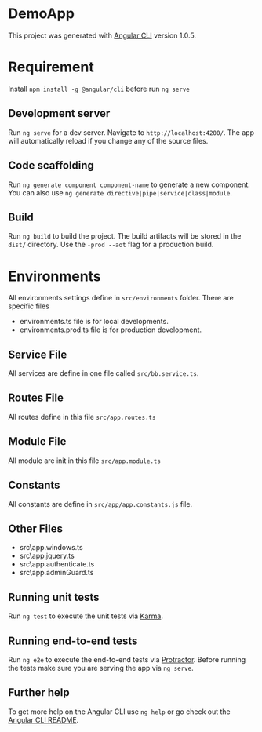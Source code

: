 # DemoApp

This project was generated with [Angular CLI](https://github.com/angular/angular-cli) version 1.0.5.

# Requirement

Install `npm install -g @angular/cli` before run `ng serve`

## Development server

Run `ng serve` for a dev server. Navigate to `http://localhost:4200/`. The app will automatically reload if you change any of the source files.

## Code scaffolding

Run `ng generate component component-name` to generate a new component. You can also use `ng generate directive|pipe|service|class|module`.

## Build

Run `ng build` to build the project. The build artifacts will be stored in the `dist/` directory. Use the `-prod --aot` flag for a production build.

# Environments

All environments settings define in `src/environments` folder. There are specific files 
- environments.ts file is for local developments.
- environments.prod.ts file is for production development.

## Service File

All services are define in one file called `src/bb.service.ts`.

## Routes File

All routes define in this file `src/app.routes.ts`

## Module File

All module are init in this file `src/app.module.ts`

## Constants

All constants are define in `src/app/app.constants.js` file.

## Other Files

- src\app.windows.ts
- src\app.jquery.ts
- src\app.authenticate.ts
- src\app.adminGuard.ts

## Running unit tests

Run `ng test` to execute the unit tests via [Karma](https://karma-runner.github.io).

## Running end-to-end tests

Run `ng e2e` to execute the end-to-end tests via [Protractor](http://www.protractortest.org/).
Before running the tests make sure you are serving the app via `ng serve`.

## Further help

To get more help on the Angular CLI use `ng help` or go check out the [Angular CLI README](https://github.com/angular/angular-cli/blob/master/README.md).
